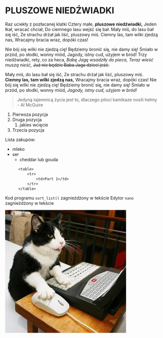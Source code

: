 # PLUSZOWE NIEDŹWIADKI

Raz uciekły z pozłacanej klatki Cztery małe, **pluszowe niedźwiadki,** Jeden łkał, wracać chciał, Do ciemnego lasu wejść się bał. Mały miś, do lasu bał się iść, Ze strachu drżał jak liść, pluszowy miś. Ciemny las, tam wilki zjedzą nas, Wracajmy bracia wraz, dopóki czas!

Nie bój się wilki nie zjedzą cię! Będziemy bronić się, nie damy się! Śmiało w przód, po słodki, wonny miód, Jagody, istny cud, użyjem w bród! Trzy niedźwiadki, rety, co za heca, *Babę Jagę wsadziły do pieca, Teraz wieść muszą nieść,* ~~Już nie będzie Baba Jaga dzieci jeść.~~

Mały miś, do lasu bał się iść, Ze strachu drżał jak liść, pluszowy miś. **Ciemny las, tam wilki zjedzą nas,** Wracajmy bracia wraz, dopóki czas! Nie bój się wilki nie zjedzą cię! Będziemy bronić się, nie damy się! Śmiało w przód, po słodki, wonny miód, *Jagody, istny cud, użyjem w bród!*

> Jedyną tajemnicą życia jest to, dlaczego piloci kamikaze nosili hełmy - Al McGuire

1. Pierwsza pozycja
2. Druga pozycja
   1. jakies wcięcie
4. Trzecia pozycja

Lista zakupów:
- mleko
- ser
    - cheddar lub gouda

```
      <table>
          <tr>
              <td>Part 1</td>
          </tr>
      </table>
```
Kod programu `sort_list()` zagnieżdżony w tekście
Edytor <code>nano</code> zagnieżdżony w tekście

![This is an image of a cat](./kot.jpg)
